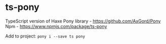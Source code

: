 # ts-pony
TypeScript version of Haxe Pony library - https://github.com/AxGord/Pony
Npm - https://www.npmjs.com/package/ts-pony

Add to project: ```pony i --save ts pony```
